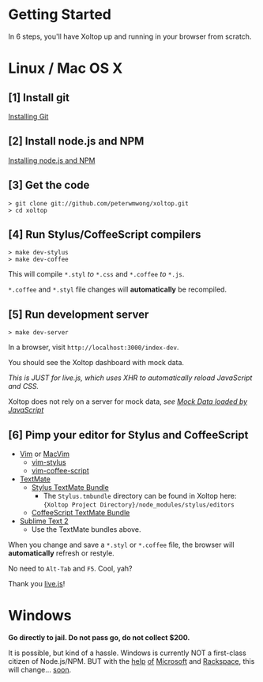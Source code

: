 Getting Started
===============

In 6 steps, you'll have Xoltop up and running in your browser from scratch.

Linux / Mac OS X
================

## [1] Install git

[Installing Git](http://book.git-scm.com/2_installing_git.html)

## [2] Install node.js and NPM

[Installing node.js and NPM](https://github.com/joyent/node/wiki/Installation)

## [3] Get the code

    > git clone git://github.com/peterwmwong/xoltop.git
    > cd xoltop

## [4] Run Stylus/CoffeeScript compilers

    > make dev-stylus
    > make dev-coffee

This will compile `*.styl` *to* `*.css` and `*.coffee` *to* `*.js`.

`*.coffee` and `*.styl` file changes will **automatically** be recompiled.

## [5] Run development server

    > make dev-server

In a browser, visit `http://localhost:3000/index-dev`.

You should see the Xoltop dashboard with mock data.

*This is JUST for live.js, which uses XHR to automatically reload JavaScript and CSS.*

Xoltop does not rely on a server for mock data, *see [Mock Data loaded by JavaScript](https://github.com/peterwmwong/xoltop/tree/master/cells/data/mock)*

## [6] Pimp your editor for Stylus and CoffeeScript

* [Vim](http://www.vim.org/) or [MacVim](http://code.google.com/p/macvim/)
  * [vim-stylus](https://github.com/wavded/vim-stylus)
  * [vim-coffee-script](https://github.com/kchmck/vim-coffee-script)
* [TextMate](http://macromates.com/)
  * [Stylus TextMate Bundle](https://github.com/LearnBoost/stylus/blob/master/docs/textmate.md)
    * The `Stylus.tmbundle` directory can be found in Xoltop here: `{Xoltop Project Directory}/node_modules/stylus/editors`
  * [CoffeeScript TextMate Bundle](https://github.com/jashkenas/coffee-script-tmbundle)
* [Sublime Text 2](http://www.sublimetext.com/2)
  * Use the TextMate bundles above.

When you change and save a `*.styl` or `*.coffee` file, the browser will **automatically** refresh or restyle.

No need to `Alt-Tab` and `F5`. Cool, yah?

Thank you [live.js](http://livejs.com/)!


Windows
======

**Go directly to jail. Do not pass go, do not collect $200.**

It is possible, but kind of a hassle.
Windows is currently NOT a first-class citizen of Node.js/NPM.
BUT with the [help](https://github.com/igorzi) [of](https://github.com/HenryRawas) [Microsoft](http://blog.nodejs.org/2011/06/23/porting-node-to-windows-with-microsoft%E2%80%99s-help/) and [Rackspace](https://github.com/piscisaureus), this will change... [soon](http://groups.google.com/group/nodejs/msg/ed5b0071fa011df7).